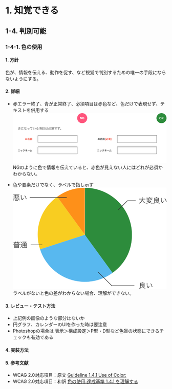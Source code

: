 # 1. 知覚できる

## 1-4. 判別可能

### 1-4-1. 色の使用

#### 1. 方針
色が、情報を伝える、動作を促す、など視覚で判別するための唯一の手段にならないようにする。

#### 2. 詳細
- 赤エラー終了、青が正常終了、必須項目は赤色など、色だけで表現せず、テキストを併用する
![色による表現の例](/content/img/1/4/1/1.png)
NGのように色で情報を伝えていると、赤色が見えない人にはどれが必須かわからない。

- 色や要素だけでなく、ラベルで指し示す
![円グラフの例](/content/img/1/4/1/2.png)
ラベルがないと色の差がわからない場合、理解ができない。

#### 3. レビュー・テスト方法
- 上記例の画像のような部分はないか
- 円グラフ、カレンダーのUIを作った時は要注意
- Photoshopの場合は 表示＞構成設定＞P型・D型など色盲の状態にできるチェックも有効である

#### 4. 実装方法
#### 5. 参考文献
- WCAG 2.0対応項目：原文 [Guideline 1.4.1 Use of Color:](https://www.w3.org/TR/UNDERSTANDING-WCAG20/visual-audio-contrast-without-color.html)
- WCAG 2.0対応項目：和訳 [色の使用:達成基準 1.4.1 を理解する](http://waic.jp/docs/UNDERSTANDING-WCAG20/visual-audio-contrast-without-color.html)
